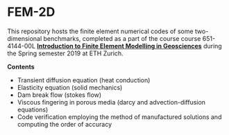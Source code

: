 # FEM-2D
This repository hosts the finite element numerical codes of some two-dimensional benchmarks, completed as a part of the course 
course 651-4144-00L [__Introduction to Finite Element Modelling in Geosciences__](http://jupiter.ethz.ch/~gfdteaching/femblockcourse/2019/) during the Spring semester 2019 at ETH Zurich.

**Contents**
- Transient diffusion equation (heat conduction) 
- Elasticity equation (solid mechanics)
- Dam break flow (stokes flow)
- Viscous fingering in porous media (darcy and advection-diffusion equations) 
- Code verification employing the method of manufactured solutions and computing the order of accuracy
